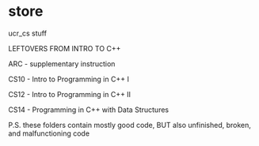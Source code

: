 # store
ucr_cs stuff

LEFTOVERS FROM INTRO TO C++ 

ARC  - supplementary instruction

CS10 - Intro to Programming in C++ I

CS12 - Intro to Programming in C++ II

CS14 - Programming in C++ with Data Structures 


P.S.
these folders contain mostly good code, BUT also unfinished, broken, and malfunctioning code 